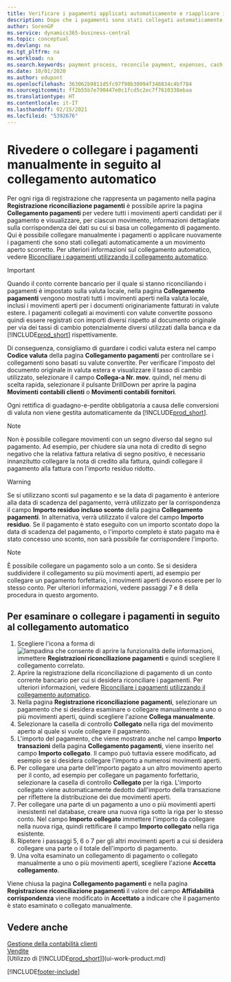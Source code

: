 ```yaml
---
title: Verificare i pagamenti applicati automaticamente e riapplicare i pagamenti manualmente | Documenti Microsoft
description: Dopo che i pagamenti sono stati collegati automaticamente, è possibile verificare tutti i movimenti relativi a un pagamento e ricollegare manualmente i movimenti che sono stati collegati erroneamente.
author: SorenGP
ms.service: dynamics365-business-central
ms.topic: conceptual
ms.devlang: na
ms.tgt_pltfrm: na
ms.workload: na
ms.search.keywords: payment process, reconcile payment, expenses, cash receipts
ms.date: 10/01/2020
ms.author: edupont
ms.openlocfilehash: 363062b9811d5fc97f98b30994f348834c4bf784
ms.sourcegitcommit: ff2b55b7e790447e0c1fcd5c2ec7f7610338ebaa
ms.translationtype: HT
ms.contentlocale: it-IT
ms.lasthandoff: 02/15/2021
ms.locfileid: "5392676"
---
```

# <a name="review-and-apply-payments-manually-after-automatic-application"></a>Rivedere o collegare i pagamenti manualmente in seguito al collegamento automatico
Per ogni riga di registrazione che rappresenta un pagamento nella pagina **Registrazione riconciliazione pagamenti** è possibile aprire la pagina **Collegamento pagamenti** per vedere tutti i movimenti aperti candidati per il pagamento e visualizzare, per ciascun movimento, informazioni dettagliate sulla corrispondenza dei dati su cui si basa un collegamento di pagamento. Qui è possibile collegare manualmente i pagamenti o applicare nuovamente i pagamenti che sono stati collegati automaticamente a un movimento aperto scorretto. Per ulteriori informazioni sul collegamento automatico, vedere [Riconciliare i pagamenti utilizzando il collegamento automatico](receivables-how-reconcile-payments-auto-application.md).

> [!IMPORTANT]  
>   Quando il conto corrente bancario per il quale si stanno riconciliando i pagamenti è impostato sulla valuta locale, nella pagina **Collegamento pagamenti** vengono mostrati tutti i movimenti aperti nella valuta locale, inclusi i movimenti aperti per i documenti originariamente fatturati in valute estere. I pagamenti collegati ai movimenti con valute convertite possono quindi essere registrati con importi diversi rispetto al documento originale per via dei tassi di cambio potenzialmente diversi utilizzati dalla banca e da [!INCLUDE[prod_short](includes/prod_short.md)] rispettivamente.

Di conseguenza, consigliamo di guardare i codici valuta estera nel campo **Codice valuta** della pagina **Collegamento pagamenti** per controllare se i collegamenti sono basati su valute convertite. Per verificare l'imposto del documento originale in valuta estera e visualizzare il tasso di cambio utilizzato, selezionare il campo **Collega-a Nr. mov.** quindi, nel menu di scelta rapida, selezionare il pulsante DrillDown per aprire la pagina **Movimenti contabili clienti** o **Movimenti contabili fornitori**.

Ogni rettifica di guadagno-e-perdite obbligatoria a causa delle conversioni di valuta non viene gestita automaticamente da [!INCLUDE[prod_short](includes/prod_short.md)].

> [!NOTE]  
>   Non è possibile collegare movimenti con un segno diverso dal segno sul pagamento. Ad esempio, per chiudere sia una nota di credito di segno negativo che la relativa fattura relativa di segno positivo, è necessario innanzitutto collegare la nota di credito alla fattura, quindi collegare il pagamento alla fattura con l'importo residuo ridotto.

> [!WARNING]  
>   Se si utilizzano sconti sul pagamento e se la data di pagamento è anteriore alla data di scadenza del pagamento, verrà utilizzato per la corrispondenza il campo **Importo residuo incluso sconto** della pagina **Collegamento pagamenti**. In alternativa, verrà utilizzato il valore del campo **Importo residuo**. Se il pagamento è stato eseguito con un importo scontato dopo la data di scadenza del pagamento, o l'importo completo è stato pagato ma è stato concesso uno sconto, non sarà possibile far corrispondere l'importo.

> [!NOTE]  
>   È possibile collegare un pagamento solo a un conto. Se si desidera suddividere il collegamento su più movimenti aperti, ad esempio per collegare un pagamento forfettario, i movimenti aperti devono essere per lo stesso conto. Per ulteriori informazioni, vedere passaggi 7 e 8 della procedura in questo argomento.

## <a name="to-review-or-apply-payments-after-automatic-application"></a>Per esaminare o collegare i pagamenti in seguito al collegamento automatico
1. Scegliere l'icona a forma di ![lampadina che consente di aprire la funzionalità delle informazioni](media/ui-search/search_small.png "Informazioni sull'operazione che si desidera eseguire"), immettere **Registrazioni riconciliazione pagamenti** e quindi scegliere il collegamento correlato.
2. Aprire la registrazione della riconciliazione di pagamento di un conto corrente bancario per cui si desidera riconciliare i pagamenti. Per ulteriori informazioni, vedere [Riconciliare i pagamenti utilizzando il collegamento automatico](receivables-how-reconcile-payments-auto-application.md).
3. Nella pagina **Registrazione riconciliazione pagamenti**, selezionare un pagamento che si desidera esaminare o collegare manualmente a uno o più movimenti aperti, quindi scegliere l'azione **Collega manualmente**.
4. Selezionare la casella di controllo **Collegato** nella riga del movimento aperto al quale si vuole collegare il pagamento.
5. L'importo del pagamento, che viene mostrato anche nel campo **Importo transazioni** della pagina **Collegamento pagamenti**, viene inserito nel campo **Importo collegato**. Il campo può tuttavia essere modificato, ad esempio se si desidera collegare l'importo a numerosi movimenti aperti.
6. Per collegare una parte dell'importo pagato a un altro movimento aperto per il conto, ad esempio per collegare un pagamento forfettario, selezionare la casella di controllo **Collegato** per la riga. L'importo collegato viene automaticamente dedotto dall'importo della transazione per riflettere la distribuzione dei due movimenti aperti.
7. Per collegare una parte di un pagamento a uno o più movimenti aperti inesistenti nel database, creare una nuova riga sotto la riga per lo stesso conto. Nel campo **Importo collegato** immettere l'importo da collegare nella nuova riga, quindi rettificare il campo **Importo collegato** nella riga esistente.
8. Ripetere i passaggi 5, 6 o 7 per gli altri movimenti aperti a cui si desidera collegare una parte o il totale dell'importo di pagamento.
9. Una volta esaminato un collegamento di pagamento o collegato manualmente a uno o più movimenti aperti, scegliere l'azione **Accetta collegamento**.

Viene chiusa la pagina **Collegamento pagamenti** e nella pagina **Registrazione riconciliazione pagamenti** il valore del campo **Affidabilità corrispondenza** viene modificato in **Accettato** a indicare che il pagamento è stato esaminato o collegato manualmente.

## <a name="see-also"></a>Vedere anche
[Gestione della contabilità clienti](receivables-manage-receivables.md)  
[Vendite](sales-manage-sales.md)  
[Utilizzo di [!INCLUDE[prod_short](includes/prod_short.md)]](ui-work-product.md)


[!INCLUDE[footer-include](includes/footer-banner.md)]